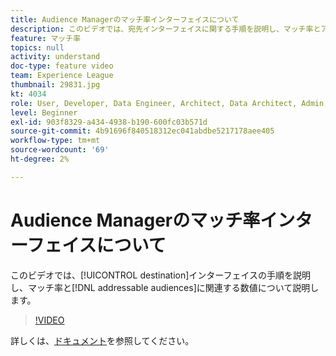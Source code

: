 ```yaml
---
title: Audience Managerのマッチ率インターフェイスについて
description: このビデオでは、宛先インターフェイスに関する手順を説明し、マッチ率とアドレス可能なオーディエンスに関連する数値について説明します。
feature: マッチ率
topics: null
activity: understand
doc-type: feature video
team: Experience League
thumbnail: 29831.jpg
kt: 4034
role: User, Developer, Data Engineer, Architect, Data Architect, Admin, Leader
level: Beginner
exl-id: 903f8329-a434-4938-b190-600fc03b571d
source-git-commit: 4b91696f840518312ec041abdbe5217178aee405
workflow-type: tm+mt
source-wordcount: '69'
ht-degree: 2%

---
```


# Audience Managerのマッチ率インターフェイスについて

このビデオでは、[!UICONTROL destination]インターフェイスの手順を説明し、マッチ率と[!DNL addressable audiences]に関連する数値について説明します。

>[!VIDEO](https://video.tv.adobe.com/v/29831/?quality=12)

詳しくは、[ドキュメント](https://docs.adobe.com/help/en/audience-manager/user-guide/features/addressable-audiences.html)を参照してください。

